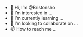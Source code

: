 - 👋 Hi, I’m @Bristonsho
- 👀 I’m interested in ...
- 🌱 I’m currently learning ...
- 💞️ I’m looking to collaborate on ...
- 📫 How to reach me ...

<!---
Bristonsho/Bristonsho is a ✨ special ✨ repository because its `README.md` (this file) appears on your GitHub profile.
You can click the Preview link to take a look at your changes.
--->
